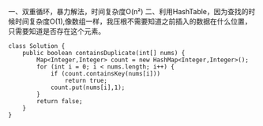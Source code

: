 一、双重循环，暴力解法，时间复杂度O(n²)
二、利用HashTable，因为查找的时候时间复杂度O(1),像数组一样，我压根不需要知道之前插入的数据在什么位置，只需要知道是否存在这个元素。
```
class Solution {
    public boolean containsDuplicate(int[] nums) {
        Map<Integer,Integer> count = new HashMap<Integer,Integer>();
        for (int i = 0; i < nums.length; i++) {
            if (count.containsKey(nums[i]))
                return true;
            count.put(nums[i],1);
        }
        return false;
    }
}
```
